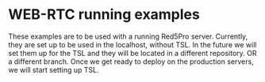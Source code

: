 # WEB-RTC running examples

These examples are to be used with a running Red5Pro server. 
Currently, they are set up to be used in the localhost, without TSL. 
In the future we will set them up for the TSL and they will be located in a different repository.
OR a different branch. 
Once we get ready to deploy on the production servers, we will start setting up TSL.